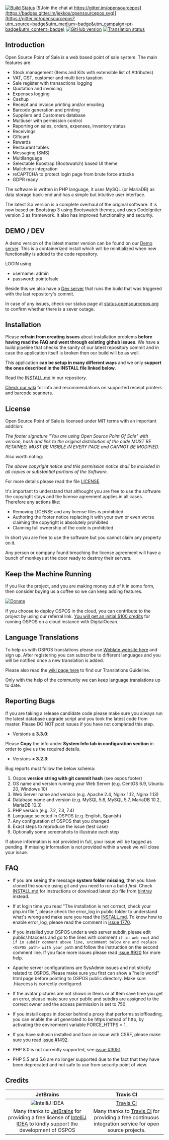 [![Build Status](https://travis-ci.com/opensourcepos/opensourcepos.svg?branch=master)](https://travis-ci.org/opensourcepos/opensourcepos)
[![Join the chat at https://gitter.im/opensourcepos](https://badges.gitter.im/jekkos/opensourcepos.svg)](https://gitter.im/opensourcepos?utm_source=badge&utm_medium=badge&utm_campaign=pr-badge&utm_content=badge)
[![GitHub version](https://badge.fury.io/gh/jekkos%2Fopensourcepos.svg)](https://badge.fury.io/gh/jekkos%2Fopensourcepos)
[![Translation status](http://translate.opensourcepos.org/widgets/opensourcepos/-/svg-badge.svg)](http://translate.opensourcepos.org/engage/opensourcepos/?utm_source=widget)


Introduction
------------

Open Source Point of Sale is a web based point of sale system.
The main features are:
* Stock management (Items and Kits with extensible list of Attributes)
* VAT, GST, customer and multi tiers taxation
* Sale register with transactions logging
* Quotation and invoicing
* Expenses logging
* Cashup
* Receipt and invoice printing and/or emailing
* Barcode generation and printing
* Suppliers and Customers database
* Multiuser with permission control
* Reporting on sales, orders, expenses, inventory status
* Receivings
* Giftcard
* Rewards
* Restaurant tables
* Messaging (SMS)
* Multilanguage
* Selectable Boostrap (Bootswatch) based UI theme
* Mailchimp integration
* reCAPTCHA to protect login page from brute force attacks
* GDPR ready

The software is written in PHP language, it uses MySQL (or MariaDB) as data storage back-end and has a simple but intuitive user interface.

The latest 3.x version is a complete overhaul of the original software.
It is now based on Bootstrap 3 using Bootswatch themes, and uses CodeIgniter version 3 as framework.
It also has improved functionality and security.

DEMO / DEV
----------

A demo version of the latest master version can be found on our [Demo server](https://demo.opensourcepos.org). This is a containerized install which will be reinitialized when new functionality is added to the code repository.

LOGIN using
* username: admin
* password: pointofsale

Beside this we also have a [Dev server](https://dev.opensourcepos.org) that runs the build that was triggered with the last repository's commit.

In case of any issues, check our status page at [status.opensourcepos.org](https://status.opensourcepos.org) to confirm whether there is a sever outage.

Installation
------------

Please **refrain from creating issues** about installation problems **before having read the FAQ and went through existing github issues**. We have a build pipeline that checks the sanity of our latest repository commit and in case the application itself is broken then our build will be as well.

This application **can be setup in many different ways** and we only **support the ones described in the INSTALL file linked below**.

Read the [INSTALL.md](https://github.com/opensourcepos/opensourcepos/blob/master/INSTALL.md) in our repository.

[Check our wiki](https://github.com/opensourcepos/opensourcepos/wiki/Supported-hardware-datasheet) for info and recommendations on supported receipt printers and barcode scanners.

License
-------

Open Source Point of Sale is licensed under MIT terms with an important addition:

_The footer signature "You are using Open Source Point Of Sale" with version, 
hash and link to the original distribution of the code MUST BE RETAINED, 
MUST BE VISIBLE IN EVERY PAGE and CANNOT BE MODIFIED._

Also worth noting:

_The above copyright notice and this permission notice shall be included in all
copies or substantial portions of the Software._

For more details please read the file [LICENSE](https://github.com/opensourcepos/opensourcepos/blob/master/LICENSE).

It's important to understand that althought you are free to use the software the copyright stays and the license agreement applies in all cases.
Therefore any actions like:

- Removing LICENSE and any license files is prohibited
- Authoring the footer notice replacing it with your own or even worse claiming the copyright is absolutely prohibited
- Claiming full ownership of the code is prohibited

In short you are free to use the software but you cannot claim any property on it.

Any person or company found breaching the license agreement will have a bunch of monkeys at the door ready to destroy their servers.


Keep the Machine Running
------------------------

If you like the project, and you are making money out of it in some form, then consider buying us a coffee so we can keep adding features.

[![Donate](https://www.paypalobjects.com/en_US/i/btn/btn_donate_LG.gif)](https://www.paypal.com/cgi-bin/webscr?cmd=_s-xclick&hosted_button_id=MUN6AEG7NY6H8)

If you choose to deploy OSPOS in the cloud, you can contribute to the project by using our referral link. [You will get an initial $100 credits](https://m.do.co/c/ac38c262507b) for running OSPOS on a cloud instance with DigitalOcean. 

Language Translations
---------------------

To help us with OSPOS translations please use [Weblate website here](http://translate.opensourcepos.org) and sign up. After registering you can subscribe to different languages and you will be notified once a new translation is added.

Please also read the [wiki page here](https://github.com/opensourcepos/opensourcepos/wiki/Adding-translations) to find our Translations Guideline.

Only with the help of the community we can keep language translations up to date.


Reporting Bugs
--------------

If you are taking a release candidate code please make sure you always run the latest database upgrade script and you took the latest code from master.
Please DO NOT post issues if you have not completed this step.

- Versions **≥ 3.3.0**:

Please **Copy** the info under **System Info tab in configuration section** in order to give us the required details.

- Versions **< 3.2.3**:

Bug reports must follow the below schema:

1. Ospos **version string with git commit hash** (see ospos footer)
2. OS name and version running your Web Server (e.g. CentOS 6.9, Ubuntu 20, Windows 10)
3. Web Server name and version (e.g. Apache 2.4, Nginx 1.12, Nginx 1.13)
4. Database name and version (e.g. MySQL 5.6, MySQL 5.7, MariaDB 10.2, MariaDB 10.3)
5. PHP version (e.g. 7.2, 7.3, 7.4)
6. Language selected in OSPOS (e.g. English, Spanish)
7. Any configuration of OSPOS that you changed
8. Exact steps to reproduce the issue (test case)
9. Optionally some screenshots to illustrate each step

If above information is not provided in full, your issue will be tagged as pending.
If missing information is not provided within a week we will close your issue.


FAQ
---

* If you are seeing the message **system folder missing**, then you have cloned the source using git and you need to run a build *first*. Check [INSTALL.md](https://github.com/opensourcepos/opensourcepos/blob/master/INSTALL.md) for instructions or download latest zip file from [bintray](https://bintray.com/jekkos/opensourcepos/opensourcepos/view/files?sort=updated&order=desc#files) instead.

* If at login time you read "The installation is not correct, check your php.ini file.", please check the error_log in public folder to understand what's wrong and make sure you read the [INSTALL.md](https://github.com/opensourcepos/opensourcepos/blob/master/INSTALL.md). To know how to enable error_log, please read the comment in [issue 1770](https://github.com/opensourcepos/opensourcepos/issues/1770#issuecomment-355177943).

* If you installed your OSPOS under a web server subdir, please edit public/.htaccess and go to the lines with comment `if in web root` and `if in subdir comment above line, uncomment below one and replace <OSPOS path> with your path` and follow the instruction on the second comment line. If you face more issues please read [issue #920](https://github.com/opensourcepos/opensourcepos/issues/920) for more help.

* Apache server configurations are SysAdmin issues and not strictly related to OSPOS. Please make sure you first can show a "hello world" html page before pointing to OSPOS public directory. Make sure .htaccess is correctly configured.

* If the avatar pictures are not shown in Items or at Item save time you get an error, please make sure your public and subdirs are assigned to the correct owner and the access permission is set to 750.

* If you install ospos in docker behind a proxy that performs ssloffloading, you can enable the url generated to be https instead of http, by activating the environment variable FORCE_HTTPS = 1.

* If you have suhosin installed and face an issue with CSRF, please make sure you read [issue #1492](https://github.com/opensourcepos/opensourcepos/issues/1492).

* PHP 8.0 is not currently supported, see [issue #3051](https://github.com/opensourcepos/opensourcepos/issues/3051).

* PHP 5.5 and 5.6 are no longer supported due to the fact that they have been deprecated and not safe to use from security point of view.

Credits
-------
|JetBrains|Travis CI|
|:-:|:-:|
|![IntelliJ IDEA](https://raw.githubusercontent.com/wiki/j-easy/easy-batch/images/logo/intellijidea-logo.png)|[Travis CI](https://travis-ci.com/images/logos/TravisCI-Full-Color.png)|
|Many thanks to [JetBrains](https://www.jetbrains.com/) for providing a free license of [IntelliJ IDEA](https://www.jetbrains.com/idea/) to kindly support the development of OSPOS|Many thanks to [Travis CI](https://travis-ci.org) for providing a free continuous integration service for open source projects.|

